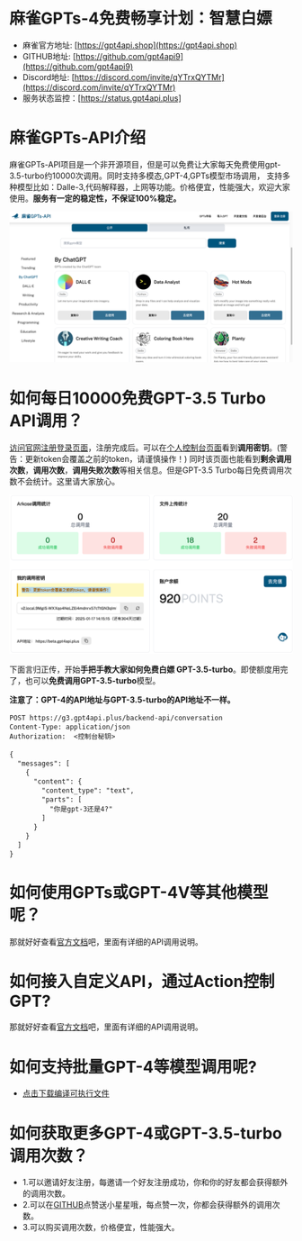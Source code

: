 # 麻雀GPTs-4免费畅享计划：智慧白嫖

- 麻雀官方地址: [https://gpt4api.shop](https://gpt4api.shop)
- GITHUB地址: [https://github.com/gpt4api9](https://github.com/gpt4api9)
- Discord地址: [https://discord.com/invite/qYTrxQYTMr](https://discord.com/invite/qYTrxQYTMr)
- 服务状态监控：[https://status.gpt4api.plus]

# 麻雀GPTs-API介绍

麻雀GPTs-API项目是一个非开源项目，但是可以免费让大家每天免费使用gpt-3.5-turbo约10000次调用。同时支持多模态,GPT-4,GPTs模型市场调用，
支持多种模型比如：Dalle-3,代码解释器，上网等功能。价格便宜，性能强大，欢迎大家使用。**服务有一定的稳定性，不保证100%稳定。**

![img.png](img.png)

# 如何每日10000免费GPT-3.5 Turbo API调用？

[访问官网注册登录页面](https://gpt4api.shop)，注册完成后。可以在[个人控制台页面](https://gpt4api.shop/console)看到**调用密钥**。(警告：更新token会覆盖之前的token，请谨慎操作！)
同时该页面也能看到**剩余调用次数**，**调用次数**，**调用失败次数**等相关信息。但是GPT-3.5 Turbo每日免费调用次数不会统计。这里请大家放心。

![img_1.png](img_1.png)

下面言归正传，开始**手把手教大家如何免费白嫖 GPT-3.5-turbo**。即使额度用完了，也可以**免费调用GPT-3.5-turbo**模型。

**注意了：GPT-4的API地址与GPT-3.5-turbo的API地址不一样。**

```http request
POST https://g3.gpt4api.plus/backend-api/conversation
Content-Type: application/json
Authorization:  <控制台秘钥>

{
  "messages": [
    {
      "content": {
        "content_type": "text",
        "parts": [
          "你是gpt-3还是4?"
        ]
      }
    }
  ]
}
```

# 如何使用GPTs或GPT-4V等其他模型呢？

那就好好查看[官方文档](https://docs.gpt4api.shop/)吧，里面有详细的API调用说明。

# 如何接入自定义API，通过Action控制GPT?

那就好好查看[官方文档](https://docs.gpt4api.shop/)吧，里面有详细的API调用说明。


# 如何支持批量GPT-4等模型调用呢?

- [点击下载编译可执行文件](https://github.com/gpt4api9/gpt4batch/releases)

# 如何获取更多GPT-4或GPT-3.5-turbo调用次数？

- 1.可以邀请好友注册，每邀请一个好友注册成功，你和你的好友都会获得额外的调用次数。
- 2.可以在[GITHUB](https://github.com/gpt4api9)点赞送小星星哦，每点赞一次，你都会获得额外的调用次数。
- 3.可以购买调用次数，价格便宜，性能强大。
